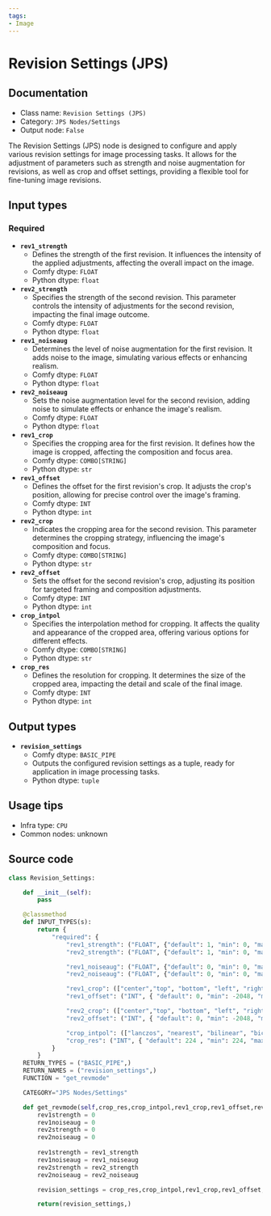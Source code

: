 ```yaml
---
tags:
- Image
---
```


# Revision Settings (JPS)
## Documentation
- Class name: `Revision Settings (JPS)`
- Category: `JPS Nodes/Settings`
- Output node: `False`

The Revision Settings (JPS) node is designed to configure and apply various revision settings for image processing tasks. It allows for the adjustment of parameters such as strength and noise augmentation for revisions, as well as crop and offset settings, providing a flexible tool for fine-tuning image revisions.
## Input types
### Required
- **`rev1_strength`**
    - Defines the strength of the first revision. It influences the intensity of the applied adjustments, affecting the overall impact on the image.
    - Comfy dtype: `FLOAT`
    - Python dtype: `float`
- **`rev2_strength`**
    - Specifies the strength of the second revision. This parameter controls the intensity of adjustments for the second revision, impacting the final image outcome.
    - Comfy dtype: `FLOAT`
    - Python dtype: `float`
- **`rev1_noiseaug`**
    - Determines the level of noise augmentation for the first revision. It adds noise to the image, simulating various effects or enhancing realism.
    - Comfy dtype: `FLOAT`
    - Python dtype: `float`
- **`rev2_noiseaug`**
    - Sets the noise augmentation level for the second revision, adding noise to simulate effects or enhance the image's realism.
    - Comfy dtype: `FLOAT`
    - Python dtype: `float`
- **`rev1_crop`**
    - Specifies the cropping area for the first revision. It defines how the image is cropped, affecting the composition and focus area.
    - Comfy dtype: `COMBO[STRING]`
    - Python dtype: `str`
- **`rev1_offset`**
    - Defines the offset for the first revision's crop. It adjusts the crop's position, allowing for precise control over the image's framing.
    - Comfy dtype: `INT`
    - Python dtype: `int`
- **`rev2_crop`**
    - Indicates the cropping area for the second revision. This parameter determines the cropping strategy, influencing the image's composition and focus.
    - Comfy dtype: `COMBO[STRING]`
    - Python dtype: `str`
- **`rev2_offset`**
    - Sets the offset for the second revision's crop, adjusting its position for targeted framing and composition adjustments.
    - Comfy dtype: `INT`
    - Python dtype: `int`
- **`crop_intpol`**
    - Specifies the interpolation method for cropping. It affects the quality and appearance of the cropped area, offering various options for different effects.
    - Comfy dtype: `COMBO[STRING]`
    - Python dtype: `str`
- **`crop_res`**
    - Defines the resolution for cropping. It determines the size of the cropped area, impacting the detail and scale of the final image.
    - Comfy dtype: `INT`
    - Python dtype: `int`
## Output types
- **`revision_settings`**
    - Comfy dtype: `BASIC_PIPE`
    - Outputs the configured revision settings as a tuple, ready for application in image processing tasks.
    - Python dtype: `tuple`
## Usage tips
- Infra type: `CPU`
- Common nodes: unknown


## Source code
```python
class Revision_Settings:

    def __init__(self):
        pass

    @classmethod
    def INPUT_TYPES(s):
        return {
            "required": {
                "rev1_strength": ("FLOAT", {"default": 1, "min": 0, "max": 10, "step": 0.1}),
                "rev2_strength": ("FLOAT", {"default": 1, "min": 0, "max": 10, "step": 0.1}),

                "rev1_noiseaug": ("FLOAT", {"default": 0, "min": 0, "max": 1, "step": 0.1}),
                "rev2_noiseaug": ("FLOAT", {"default": 0, "min": 0, "max": 1, "step": 0.1}),

                "rev1_crop": (["center","top", "bottom", "left", "right"],),
                "rev1_offset": ("INT", { "default": 0, "min": -2048, "max": 2048, "step": 1, "display": "number" }),

                "rev2_crop": (["center","top", "bottom", "left", "right"],),
                "rev2_offset": ("INT", { "default": 0, "min": -2048, "max": 2048, "step": 1, "display": "number" }),                

                "crop_intpol": (["lanczos", "nearest", "bilinear", "bicubic", "area", "nearest-exact"],),                
                "crop_res": ("INT", { "default": 224 , "min": 224, "max": 1792, "step": 224, "display": "number" }),
            }
        }
    RETURN_TYPES = ("BASIC_PIPE",)
    RETURN_NAMES = ("revision_settings",)
    FUNCTION = "get_revmode"

    CATEGORY="JPS Nodes/Settings"

    def get_revmode(self,crop_res,crop_intpol,rev1_crop,rev1_offset,rev2_crop,rev2_offset,rev1_strength,rev2_strength,rev1_noiseaug,rev2_noiseaug,):
        rev1strength = 0
        rev1noiseaug = 0 
        rev2strength = 0
        rev2noiseaug = 0 
 
        rev1strength = rev1_strength
        rev1noiseaug = rev1_noiseaug
        rev2strength = rev2_strength
        rev2noiseaug = rev2_noiseaug

        revision_settings = crop_res,crop_intpol,rev1_crop,rev1_offset,rev2_crop,rev2_offset,rev1strength,rev2strength,rev1noiseaug,rev2_noiseaug

        return(revision_settings,)

```
